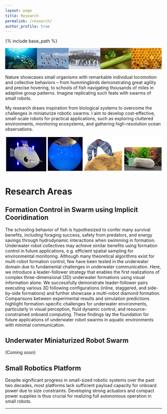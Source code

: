 ```yaml
---
layout: page
title: Research
permalink: /research/
author_profile: true
---
```



{% include base_path %}

![Alt text](/images/Di-research-0.jpg)

Nature showcases small organisms with remarkable
individual locomotion and collective behaviors
– from hummingbirds demonstrating great
agility and precise hovering, to schools of fish
navigating thousands of miles in adaptive group
patterns. Imagine replicating such feats with
swarms of small robots.

My research draws inspiration from biological systems to overcome the challenges in miniaturize robotic swarms. I aim to develop cost-effective, small-scale robots for practical applications, such as exploring cluttered environments, monitoring ecosystems, and gathering high-resolution ocean observations.



![Alt text](/images/Di_research_summary.png)

# Research Areas

## Formation Control in Swarm using Implicit Cooridination
The schooling behavior of fish is hypothesized to confer many survival benefits, including foraging success, safety
from predators, and energy savings through hydrodynamic interactions when swimming in formation. Underwater robot
collectives may achieve similar benefits using formation control in future applications, e.g. efficient spatial sampling for
environmental monitoring. Although many theoretical algorithms exist for multi-robot formation control, few have been
tested in the underwater domain due to fundamental challenges in underwater communication. Here, we introduce a
leader-follower strategy that enables the first realizations of complex three-dimensional (3D) underwater formations
using visual information alone. We successfully demonstrate leader-follower pairs executing various 3D following
configurations (inline, staggered, and side-by-side formations) and further showcase a multi-robot diamond formation.
Comparisons between experimental results and simulation predictions highlight formation-specific challenges for
underwater environments, particularly in visual perception, fluid dynamic control, and resource-constrained onboard
computing. These findings lay the foundation for future applications of underwater robot swarms in aquatic environments
with minimal communication.

## Underwater Miniaturized Robot Swarm

(Coming soon)

<!-- ### Key Research Components:
- Swarm coordination algorithms for underwater environments
- Miniaturized underwater vehicles 
- Bio-inspired design principles -->



## Small Robotics Platform

Despite significant progress in small-sized robotic
systems over the past two decades, most platforms
lack sufficient payload capacity for onboard power
due to size constraints. Developing strong actuators
and compact power supplies is thus crucial for realizing
full autonomous operation in small robots.
 <!-- While
individual miniature robots have limited payload and
computing capacity, exploring swarm strategies can
potentially overcome these limitations and unlock
new capabilities. -->

<!-- ### Key Areas:
- Micro-actuators 
- Miniaturized power system
- Advanced manufacturing techniques
- Integration methodologies

### Active Development:
- MEMS-based actuators
- Smart material applications
- Micro-scale power systems
- Compact sensing solutions -->

---
<!-- 
*Research collaborations and funding opportunities are welcome. Please contact for more information.* -->